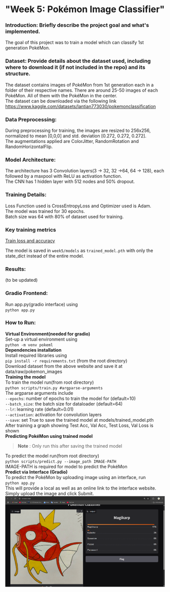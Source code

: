 # "Week 5: Pokémon Image Classifier"  
  
### Introduction: Briefly describe the project goal and what's implemented.  
The goal of this project was to train a model which can classify 1st generation PokéMon.  
  
### Dataset: Provide details about the dataset used, including where to download it (if not included in the repo) and its structure.  
The dataset contains images of PokéMon from 1st generation each in a folder of their respective names. There are around 25-50 images of each PokéMon. All of them with the PokéMon in the center.  
The dataset can be downloaded via the following link  
https://www.kaggle.com/datasets/lantian773030/pokemonclassification  
  
### Data Preprocessing:  
During preprocessing for training, the images are resized to 256x256, normalized to mean [0,0,0] and std. deviation [0.272, 0.272, 0.272].  
The augmentations applied are ColorJitter, RandomRotation and RandomHorizontalFlip.  
  
### Model Architecture:  
The architecture has 3 Convolution layers(3 -> 32, 32 ->64, 64 -> 128), each followed by a maxpool with ReLU as activation function.  
The CNN has 1 hidden layer with 512 nodes and 50% dropout.  
  
### Training Details:  
Loss Function used is CrossEntropyLoss and Optimizer used is Adam.  
The model was trained for 30 epochs.  
Batch size was 64 with 80% of dataset used for training.  
  
### Key training metrics  
[Train loss and accuracy](test1.png)  
  
The model is saved in `week5/models` as `trained_model.pth` with only the state_dict instead of the entire model.  
  
### Results:  
(to be updated)  
### Gradio Frontend:  
Run app.py(gradio interface) using  
`python app.py`  
  
### How to Run:  
**Virtual Environment(needed for gradio)**  
Set-up a virtual environment using  
`python -m venv pokeml`  
**Dependencies installation**  
Install required libraries using  
`pip install -r requirements.txt` (from the root directory)  
Download dataset from the above website and save it at data/raw/pokemon_images  
**Training the model**  
To train the model run(from root directory)  
`python scripts/train.py #argparse-arguments`  
The argparse arguments include  
    `--epochs`: number of epochs to train the model for (default=10)  
    `--batch_size`: the batch size for dataloader (default=64)  
    `--lr`: learning rate (default=0.01)  
    `--activation`: activation for convolution layers  
    `--save`: set True to save the trained model at models/trained_model.pth  
After training a graph showing Test Acc, Val Acc, Test Loss, Val Loss is shown  
**Predicting PokéMon using trained model**  
>**Note** : Only run this after saving the trained model  

To predict the model run(from root directory)  
`python scripts/predict.py --image_path IMAGE-PATH`  
IMAGE-PATH is required for model to predict the PokéMon  
**Predict via Interface (Gradio)**  
To predict the PokéMon by uploading image using an interface, run  
`python app.py`  
This will provide a local as well as an online link to the interface website. Simply upload the image and click Submit.  
![Gradio Interface](gradio_demo.png)